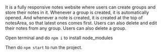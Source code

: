 It is a fully responsive notes website where users can create groups and store their notes in it. Whenever a group is created, it is automatically opened. And whenever a note is created, it is created at the top of notesArea, so that latest ones comes first.
Users can also delete and edit their notes from any group. Users can also delete a group.

Open terminal and do `npm i` to install node_modules

Then do `npm start` to run the project.
